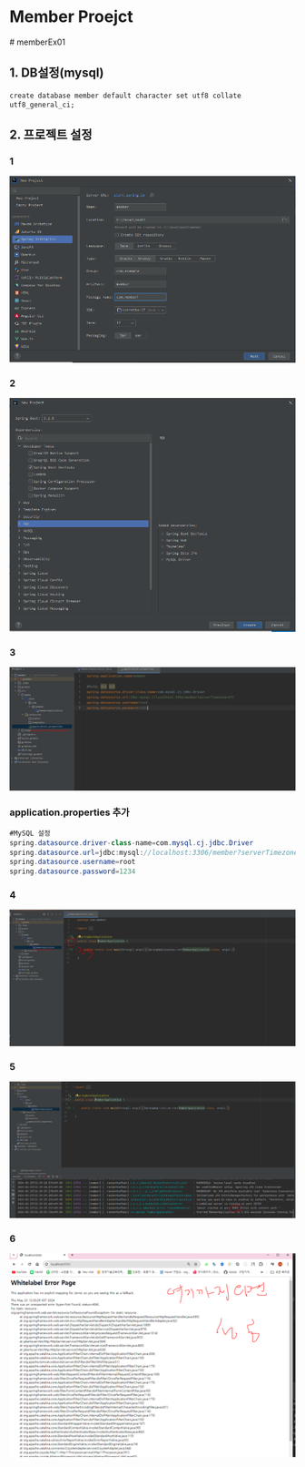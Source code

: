 <h1>Member Proejct</h1># memberEx01

<h2>1. DB설정(mysql) </h2>

```db
create database member default character set utf8 collate utf8_general_ci;
```

<h2>2. 프로젝트 설정 </h2>

<h3>1</h3>
<img src="/images/start01.PNG">
<h3>2</h3>
<img src="/images/start02.PNG">
<h3>3</h3>
<img src="/images/start03.PNG">

<h3>application.properties 추가</h3>

```java
#MySQL 설정
spring.datasource.driver-class-name=com.mysql.cj.jdbc.Driver
spring.datasource.url=jdbc:mysql://localhost:3306/member?serverTimezone=UTC
spring.datasource.username=root
spring.datasource.password=1234
```

<h3>4</h3>
<img src="/images/start04.PNG">
<h3>5</h3>
<img src="/images/start05.PNG">
<h3>6</h3>
<img src="/images/start06.PNG">